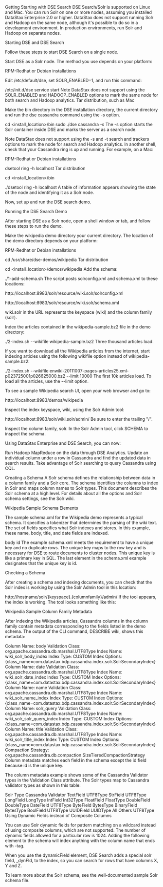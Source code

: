 Getting Starting with DSE Search
DSE Search/Solr is supported on Linux and Mac. You can run Solr on one or more nodes, assuming you installed DataStax Enterprise 2.0 or higher. DataStax does not support running Solr and Hadoop on the same node, although it's possible to do so in a development environment. In production environments, run Solr and Hadoop on separate nodes.

Starting DSE and DSE Search

Follow these steps to start DSE Search on a single node.

Start DSE as a Solr node. The method you use depends on your platform:

RPM-Redhat or Debian installations

Edit /etc/default/dse, set SOLR_ENABLED=1, and run this command:

/etc/init.d/dse service start
Note DataStax does not support using the SOLR_ENABLED and HADOOP_ENABLED options to mark the same node for both search and Hadoop analytics.
Tar distribution, such as Mac

Make the bin directory in the DSE installation directory, the current directory and run the dse cassandra command using the -s option.

cd <install_location>/bin
sudo ./dse cassandra -s
The -s option starts the Solr container inside DSE and marks the server as a search node.

Note DataStax does not support using the -s and -t search and trackers options to mark the node for search and Hadoop analytics.
In another shell, check that your Cassandra ring is up and running. For example, on a Mac:

RPM-Redhat or Debian installations

dsetool ring -h localhost
Tar distribution

cd <install_location>/bin

./dsetool ring -h localhost
A table of information appears showing the state of the node and identifying it as a Solr node.

Now, set up and run the DSE search demo.

Running the DSE Search Demo

After starting DSE as a Solr node, open a shell window or tab, and follow these steps to run the demo.

Make the wikipedia demo directory your current directory. The location of the demo directory depends on your platform:

RPM-Redhat or Debian installations

cd  /usr/share/dse-demos/wikipedia
Tar distribution

cd <install_location>/demos/wikipedia
Add the schema:

./1-add-schema.sh
The script posts solrconfig.xml and schema.xml to these locations:

http://localhost:8983/solr/resource/wiki.solr/solrconfig.xml

http://localhost:8983/solr/resource/wiki.solr/schema.xml

wiki.solr in the URL represents the keyspace (wiki) and the column family (solr).

Index the articles contained in the wikipedia-sample.bz2 file in the demo directory:

./2-index.sh --wikifile wikipedia-sample.bz2
Three thousand articles load.

If you want to download all the Wikipedia articles from the internet, start indexing articles using the following wikifile option instead of wikipedia-sample.bz2:

./2-index.sh --wikifile
  enwiki-20111007-pages-articles25.xml-p023725001p026625000.bz2 --limit 10000
The first 10k articles load. To load all the articles, use the --limit option.

To see a sample Wikipedia search UI, open your web browser and go to:

http://localhost:8983/demos/wikipedia

Inspect the index keyspace, wiki, using the Solr Admin tool:

http://localhost:8983/solr/wiki.solr/admin/
Be sure to enter the trailing "/".


Inspect the column family, solr. In the Solr Admin tool, click SCHEMA to inspect the schema.

Using DataStax Enterprise and DSE Search, you can now:

Run Hadoop MapReduce on the data through DSE Analytics.
Update an individual column under a row in Cassandra and find the updated data in search results.
Take advantage of Solr searching to query Cassandra using CQL.

Creating a Schema
A Solr schema defines the relationship between data in a column family and a Solr core. The schema identifies the columns to index in Solr and maps column names to Solr types. This document describes the Solr schema at a high level. For details about all the options and Solr schema settings, see the Solr wiki.

Wikipedia Sample Schema Elements

The sample schema.xml for the Wikipedia demo represents a typical schema. It specifies a tokenizer that determines the parsing of the wiki text. The set of fields specifies what Solr indexes and stores. In this example, these name, body, title, and date fields are indexed.

<schema name="wikipedia" version="1.1">
 <types>
  <fieldType name="string" class="solr.StrField"/>
  <fieldType name="text" class="solr.TextField">
    <analyzer><tokenizer class="solr.WikipediaTokenizerFactory"/></analyzer>
  </fieldType>
 </types>
 <fields>
    <field name="id"  type="string" indexed="true"  stored="true"/>
    <field name="body"  type="text" indexed="true"  stored="true"/>
    <field name="date"  type="string" indexed="true"  stored="true"/>
    <field name="name"  type="text" indexed="true"  stored="true"/>
    <field name="title"  type="text" indexed="true"  stored="true"/>
 </fields>
 <defaultSearchField>body</defaultSearchField>
 <uniqueKey>id</uniqueKey>
The example schema.xml meets the requirement to have a unique key and no duplicate rows. The unique key maps to the row key and is necessary for DSE to route documents to cluster nodes. This unique key is like a primary key in SQL. The last element in the schema.xml example designates that the unique key is id.

Checking a Schema

After creating a schema and indexing documents, you can check that the Solr index is working by using the Solr Admin tool in this location:

http://hostname/solr/{keyspace}.{columnfamily}/admin/
If the tool appears, the index is working. The tool looks something like this:


Wikipedia Sample Column Family Metadata

After indexing the Wikipedia articles, Cassandra columns in the column family contain metadata corresponding to the fields listed in the demo schema. The output of the CLI command, DESCRIBE wiki, shows this metadata:

 Column Name: body
   Validation Class: org.apache.cassandra.db.marshal.UTF8Type
   Index Name: wiki_solr_body_index
   Index Type: CUSTOM
   Index Options: {class_name=com.datastax.bdp.cassandra.index.solr.SolrSecondaryIndex}
 Column Name: date
   Validation Class: org.apache.cassandra.db.marshal.UTF8Type
   Index Name: wiki_solr_date_index
   Index Type: CUSTOM
   Index Options: {class_name=com.datastax.bdp.cassandra.index.solr.SolrSecondaryIndex}
 Column Name: name
   Validation Class: org.apache.cassandra.db.marshal.UTF8Type
   Index Name: wiki_solr_name_index
   Index Type: CUSTOM
   Index Options: {class_name=com.datastax.bdp.cassandra.index.solr.SolrSecondaryIndex}
 Column Name: solr_query
   Validation Class: org.apache.cassandra.db.marshal.UTF8Type
   Index Name: wiki_solr_solr_query_index
   Index Type: CUSTOM
   Index Options: {class_name=com.datastax.bdp.cassandra.index.solr.SolrSecondaryIndex}
 Column Name: title
   Validation Class: org.apache.cassandra.db.marshal.UTF8Type
   Index Name: wiki_solr_title_index
   Index Type: CUSTOM
   Index Options: {class_name=com.datastax.bdp.cassandra.index.solr.SolrSecondaryIndex}
Compaction Strategy: org.apache.cassandra.db.compaction.SizeTieredCompactionStrategy
Column metadata matches each field in the schema except the id field because id is the unique key.

The column metadata example shows some of the Cassandra Validator types in the Validation Class attribute. The Solr types map to Cassandra validator types as shown in this table:

Solr Type	Cassandra Validator
TextField	UTF8Type
StrField	UTF8Type
LongField	LongType
IntField	Int32Type
FloatField	FloatType
DoubleField	DoubleType
DateField	UTF8Type
ByteField	BytesType
BinaryField	BytesType
BoolField	UTF8Type
UUIDField	UUIDType
All Others	UTF8Type
Using Dynamic Fields instead of Composite Columns

You can use Solr dynamic fields for pattern matching on a wildcard instead of using composite columns, which are not supported. The number of dynamic fields allowed for a particular row is 1024. Adding the following element to the schema will index anything with the column name that ends with -tag.

<dynamicField name="*-tag" type="string" indexed="true"/>
When you use the dynamicField element, DSE Search adds a special solr field, _dynFld, to the index, so you can search for rows that have columns X, Y and Z.

To learn more about the Solr schema, see the well-documented sample Solr schema file.